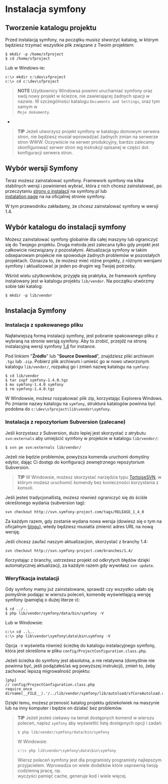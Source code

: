 Instalacja symfony
==================

Tworzenie katalogu projektu
---------------------------

Przed instalacją symfony, na początku musisz stworzyć katalog, w którym 
będziesz trzymać wszystkie plik związane z Twoim projektem: 

    $ mkdir -p /home/sfproject
    $ cd /home/sfproject

Lub w Windows-ie:

    c:\> mkdir c:\dev\sfproject
    c:\> cd c:\dev\sfproject

>**NOTE**
>Użytkownicy Windowsa powinni uruchamiać symfony oraz swój nowy projekt
>w ścieżce, nie zawierającej żadnych spacji w nazwie. 
>W szczególności katalogu `Documents and Settings`, oraz tym samym w  
>`Moje dokumenty`.

-

>**TIP**
>Jeżeli utworzysz projekt symfony w katalogu domowym serwera stron, 
>nie będziesz musiał wprowadzać żadnych zmian na serwerze stron WWW. 
>Oczywiście na serwer produkcyjny, bardzo zalecamy skonfigurować serwer
>stron wg instrukcji opisanej w części dot. konfiguracji serwera stron.  

Wybór wersji Symfony
--------------------

Teraz możesz zainstalować symfony. Framework symfony ma kilka stabilnych wersji 
i powinieneś wybrać, która z nich chcesz zainstalować, po przeczytaniu 
[strony o instalacji](http://www.symfony.pl/instalacja/) na symfony.pl lub  
[instalation page](http://www.symfony-project.org/installation) na na oficjalnej 
stronie symfony.

W tym przewodniku zakładamy, że chcesz zainstalować symfony w wersji 1.4.

Wybór katalogu do instalacji symfony
-------------------------------------

Możesz zainstalować symfony globalnie dla całej maszyny lub ograniczyć się do 
Twojego projektu. Druga metoda jest zalecana tylko gdy projekt jest całkowicie 
niezwiązany z pozostałymi. Aktualizacja symfony w takim odseparowam projekcie nie 
spowoduje żadnych problemów w pozostałych projektach. Oznacza to, że możesz mieć 
różne projekty, z różnymi wersjami symfony i aktualizować je jeden po drugim 
wg Twojej potrzeby. 

Wśród wielu użytkowników, przyjęła się praktyka, że framework symfony instalowany jest
w katalogu projektu `lib/vendor`. Na początku utwórzmy sobie taki katalog:

    $ mkdir -p lib/vendor

Instalacja Symfony
------------------

### Instalacja z spakowanego pliku

Najłatwiejszą formą instalacji symfony, jest pobranie spakowanego pliku z wybraną
na stronie wersją symfony. Aby to zrobić, przejdź na stronę instalacyjną wersji
symfony [1.4](http://www.symfony-project.org/installation/1_4) for instance.


Pod linkiem "**Źródło**" lub "**Source Download**", znajdziesz pliki archiwum `.tgz`
lub `.zip`. Pobierz plik archiwum i umieść go w nowo utworzonym katalogu
`lib/vendor/`, rozpakuj go i zmień nazwę katalogu na `symfony`:

    $ cd lib/vendor
    $ tar zxpf symfony-1.4.0.tgz
    $ mv symfony-1.4.0 symfony
    $ rm symfony-1.4.0.tgz

W Windowsie, możesz rozpakować plik zip, korzystając Explorera Windows.
Po zmianie nazwy katalogu na `symfony`, struktura katalogów powinna być
podobna do `c:\dev\sfproject\lib\vendor\symfony`.

### Instalacja z repozytorium Subversion (zalecane)

Jeśli korzystasz z Subversion, dużo lepiej jest skorzystać z atrybutu `svn:externals`
aby umiejścić symfony w projekcie w katalogu `lib/vendor/`:

    $ svn pe svn:externals lib/vendor/

Jeżeli nie będzie problemów, powyższa komenda uruchomi domyślny edytor, dając Ci
dostęp do konfiguracji zewnętrznego repozytorium Subversion.


>**TIP**
>W Windowsie, możesz skorzystać narzędzia typu [TortoiseSVN](http://tortoisesvn.net/),
>w którym możesz uruchomić komendy bez konieczności korzystania z konsoli.

Jeśli jesteś tradycjonallistą, możesz również ograniczyć się do ściśle określonego
wydania (subversion tag):

    svn checkout http://svn.symfony-project.com/tags/RELEASE_1_4_0

Za każdym razem, gdy zostanie wydana nowa wersja (dowiesz się o tym na oficjalnym
[blogu](http://www.symfony-project.org/blog/)), wtedy będziesz musiał/a zmienić adres URL
na nową wersję. 

Jeśli chcesz zaufać naszym aktualizacjion, skorzystać z branchy 1.4:

    svn checkout http://svn.symfony-project.com/branches/1.4/

Korzystając z branchy, ustrzeżesz projekt od odkrytych błędów dzięki automatycznej
aktualizacji, za każdym razem gdy wywołasz `svn update`.

### Weryfikacja instalacji

Gdy symfony mamy już zainstalowane, sprawdź czy wszystko udało się pomyślnie podając
w wierszu poleceń, komendę wyświetlającą wersję symfony (pamiętaj o dużej literze `V`):

    $ cd ../..
    $ php lib/vendor/symfony/data/bin/symfony -V

Lub w Windowsie:

    c:\> cd ..\..
    c:\> php lib\vendor\symfony\data\bin\symfony -V

Opcja `-V` wyświetla również ścieżkę do katalogu instalacyjnego symfony, która jest 
określona w pliku `config/ProjectConfiguration.class.php`.

Jeżeli ścieżka do symfony jest absolutna, a nie relatywna (domyślnie nie powinna być, 
jeśli podążałeś/aś wg powyższej instrukcji), zmień to, żeby zachować lepszą 
migrowalność projektu: 

    [php]
    // config/ProjectConfiguration.class.php
    require_once dirname(__FILE__).'/../lib/vendor/symfony/lib/autoload/sfCoreAutoload.class.php';

Dzięki temu, możesz przenosić katalog projektu gdziekolwiek na maszynie lub na inny
komputer i będzie on działać bez problemów. 

>**TIP**
>Jeżeli jesteś ciekawy na temat dostępnych komend w wierszu poleceń, napisz
>`symfony` aby wyświetlić listę dostępnych opcji i zadań:
>
>     $ php lib/vendor/symfony/data/bin/symfony
>
>W Windowsie:
>
>     c:\> php lib\vendor\symfony\data\bin\symfony
>
>Wiersz poleceń symfony jest dla programisty programisty najlepszym przyjacielem. 
>Wprowadza on wiele dodatków które usprawnią twoją codzienną pracę, np.  
>wyczyści pamięć cache, generuje kod i wiele więcej.
